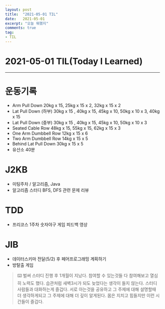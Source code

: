 ```yaml
---
layout: post 
title:  "2021-05-01 TIL"
date:   2021-05-01
excerpt: "오늘 뭐했지"
comments: true 
tag:
- TIL
---
```


# 2021-05-01 TIL(Today I Learned)

---

# 운동기록 
- Arm Pull Down 20kg x 15, 25kg x 15 x 2, 32kg x 15 x 2
- Lat Pull Down (하부) 30kg x 15 , 40kg x 15, 45kg x 10, 50kg x 10 x 3, 40kg x 15
- Lat Pull Down (중부) 30kg x 15 , 40kg x 15, 45kg x 10, 50kg x 10 x 3
- Seated Cable Row 48kg x 15, 55kg x 15, 62kg x 15 x 3
- One Arm Dumbbell Row 12kg x 15 x 6
- Two Arm Dumbbell Row 14kg x 15 x 5
- Behind Lat Pull Down 30kg x 15 x 5
- 유산소 40분

# J2KB
- 미팅주차 / 알고리즘, Java
- 알고리즘 스터디 BFS, DFS 관련 문제 리뷰

# TDD
- 프리코스 1주차 숫자야구 게임 피드백 영상

# JIB
- 데이터스키마 전달(5/2) 후 페어프로그래밍 계획하기
- 방탈출 게임


> ⌨️ 벌써 스터디 진행 후 1개월이 지났다. 참여할 수 있는것들 다 참여해보고 열심히 노력도 했다. 습관처럼 새벽3시가 되도 늦었다는 생각이 들지 않는다.
스터디 사람들과 대화하는게 즐겁다. 서로 아는것을 공유하고 그 주제에 대해 설명할때 더 생각하게되고 그 주제에 대해 더 깊이 알게된다. 몸은 지치고 힘들지만
이런 시간들이 즐겁다. 


